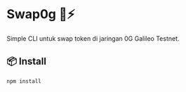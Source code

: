 # Swap0g 🧠⚡

Simple CLI untuk swap token di jaringan 0G Galileo Testnet.

## 📦 Install

```bash
npm install
